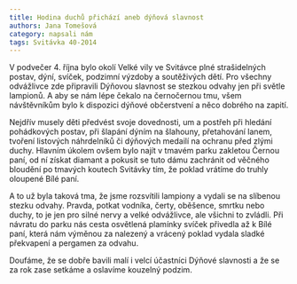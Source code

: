 ```yaml
---
title: Hodina duchů přichází aneb dýňová slavnost
authors: Jana Tomešová
category: napsali nám
tags: Svitávka 40-2014 
---
```


V podvečer 4. října bylo okolí Velké vily ve Svitávce plné strašidelných postav, dýní, svíček, podzimní výzdoby a soutěživých dětí. Pro všechny odvážlivce zde připravili Dýňovou slavnost se stezkou odvahy jen při světle lampionů. A aby se nám lépe čekalo na černočernou tmu, všem návštěvníkům bylo k dispozici dýňové občerstvení a něco dobrého na zapití.

Nejdřív musely děti předvést svoje dovednosti, um a postřeh při hledání pohádkových postav, při šlapání dýním na šlahouny, přetahování lanem, tvoření listových náhrdelníků či dýňových medailí na ochranu před zlými duchy. Hlavním úkolem ovšem bylo najít v tmavém parku zakletou Černou paní, od ní získat diamant a pokusit se tuto dámu zachránit od věčného bloudění po tmavých koutech Svitávky tím, že poklad vrátíme do truhly oloupené Bílé paní.

A to už byla taková tma, že jsme rozsvítili lampiony a vydali se na slíbenou stezku odvahy. Pravda, potkat vodníka, čerty, oběšence, smrtku nebo duchy, to je jen pro silné nervy a velké odvážlivce, ale všichni to zvládli.  Při návratu do parku nás cesta osvětlená plamínky svíček přivedla až k Bílé paní, která nám výměnou za nalezený a vrácený poklad vydala sladké překvapení a pergamen za odvahu. 

Doufáme, že se dobře bavili malí i velcí účastníci Dýňové slavnosti a že se za rok zase setkáme a oslavíme kouzelný podzim.